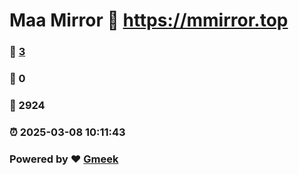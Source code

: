 # Maa Mirror :link: https://mmirror.top 
### :page_facing_up: [3](https://mmirror.top/tag.html) 
### :speech_balloon: 0 
### :hibiscus: 2924 
### :alarm_clock: 2025-03-08 10:11:43 
### Powered by :heart: [Gmeek](https://github.com/Meekdai/Gmeek)
